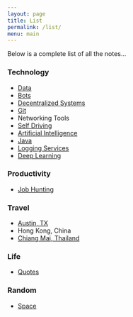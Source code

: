 ```yaml
---
layout: page
title: List
permalink: /list/
menu: main
---
```


Below is a complete list of all the notes...

### Technology

- [Data](/data)
- [Bots](/bots)
- [Decentralized Systems](/decentralized)
- [Git](/git)
- Networking Tools
- [Self Driving](/selfdriving)
- [Artificial Intelligence](/ai)
- [Java](/java)
- [Logging Services](/logging)
- [Deep Learning](/deep-learning)

### Productivity

- [Job Hunting](/jobs)

### Travel

- [Austin, TX](/austin)
- Hong Kong, China
- [Chiang Mai, Thailand](/chiang-mai/)

### Life

- [Quotes](/quotes)

### Random

- [Space](/space)